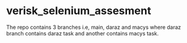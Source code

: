 # verisk_selenium_assesment
The repo contains 3 branches i.e, main, daraz and macys where daraz branch contains daraz task and another contains macys task.
